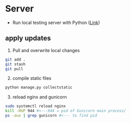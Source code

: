 # Server

 - Run local testing server with Python ([Link](https://developer.mozilla.org/en-US/docs/Learn/Common_questions/set_up_a_local_testing_server))

## apply updates

 1. Pull and overwrite local changes
```bash
git add .
git stash
git pull
```
2. compile static files
```bash
python manage.py collectstatic
```
3. reload nginx and gunicorn
```bash
sudo systemctl reload nginx
kill -HUP 944 #<---944 = pid of Gunicorn main process/
ps -aux | grep gunicorn #<--- to find pid
```
<!--stackedit_data:
eyJoaXN0b3J5IjpbMTMzMTY4OTQ3MywxOTU2MjM4NzU3LDU1NT
c4MTUzN119
-->